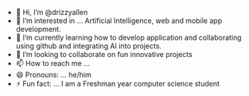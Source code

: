 - 👋 Hi, I’m @drizzyallen
- 👀 I’m interested in ... Artificial Intelligence, web and mobile app development.
- 🌱 I’m currently learning how to develop application and collaborating using github and integrating AI into projects.
- 💞️ I’m looking to collaborate on fun innovative projects
- 📫 How to reach me ...
- 😄 Pronouns: ... he/him
- ⚡ Fun fact: ... I am a Freshman year computer science student 

<!---
drizzyallen/drizzyallen is a ✨ special ✨ repository because its `README.md` (this file) appears on your GitHub profile.
You can click the Preview link to take a look at your changes.
--->
